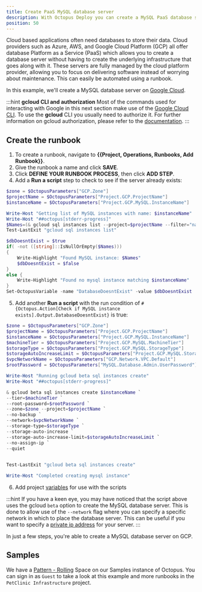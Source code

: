 ```yaml
---
title: Create PaaS MySQL database server
description: With Octopus Deploy you can create a MySQL PaaS database server with a runbook.
position: 50
---
```


Cloud based applications often need databases to store their data.  Cloud providers such as Azure, AWS, and Google Cloud Platform (GCP) all offer database Platform as a Service (PaaS) which allows you to create a database server without having to create the underlying infrastructure that goes along with it.  These servers are fully managed by the cloud platform provider, allowing you to focus on delivering software instead of worrying about maintenance.  This can easily be automated using a runbook.

In this example, we'll create a MySQL database server on [Google Cloud](https://cloud.google.com/gcp).


:::hint
**gcloud CLI and authorization**
Most of the commands used for interacting with Google in this next section make use of the [Google Cloud CLI](https://cloud.google.com/sdk/gcloud). To use the **gcloud** CLI you usually need to authorize it. For further information on gcloud authorization, please refer to the [documentation](https://cloud.google.com/sdk/docs/authorizing).
:::

## Create the runbook

1. To create a runbook, navigate to **{{Project, Operations, Runbooks, Add Runbook}}**.
1. Give the runbook a name and click **SAVE**.
1. Click **DEFINE YOUR RUNBOOK PROCESS**, then click **ADD STEP**.
1. Add a **Run a script** step to check to see if the server already exists:

```PowerShell
$zone = $OctopusParameters["GCP.Zone"]
$projectName = $OctopusParameters["Project.GCP.ProjectName"]
$instanceName = $OctopusParameters["Project.GCP.MySQL.InstanceName"]

Write-Host "Getting list of MySQL instances with name: $instanceName"
Write-Host "##octopus[stderr-progress]"
$Names=(& gcloud sql instances list --project=$projectName --filter="name=$instanceName" --format="get(name)" --quiet) -join ", "
Test-LastExit "gcloud sql instances list"

$dbDoesntExist = $true
if( -not ([string]::IsNullOrEmpty($Names))) 
{
	Write-Highlight "Found MySQL instance: $Names"
    $dbDoesntExist = $false
}
else {
	Write-Highlight "Found no mysql instance matching $instanceName"
}
Set-OctopusVariable -name "DatabaseDoesntExist" -value $dbDoesntExist
```
5. Add another **Run a script** with the run condition of `#{Octopus.Action[Check if MySQL instance exists].Output.DatabaseDoesntExist}` is true:

```PowerShell
$zone = $OctopusParameters["GCP.Zone"]
$projectName = $OctopusParameters["Project.GCP.ProjectName"]
$instanceName = $OctopusParameters["Project.GCP.MySQL.InstanceName"]
$machineTier = $OctopusParameters["Project.GCP.MySQL.MachineTier"]
$storageType = $OctopusParameters["Project.GCP.MySQL.StorageType"]
$storageAutoIncreaseLimit = $OctopusParameters["Project.GCP.MySQL.StorageIncreaseLimitInGB"]
$vpcNetworkName = $OctopusParameters["GCP.Network.VPC.Default"]
$rootPassword = $OctopusParameters["MySQL.Database.Admin.UserPassword"]

Write-Host "Running gcloud beta sql instances create"
Write-Host "##octopus[stderr-progress]"

& gcloud beta sql instances create $instanceName `
--tier=$machineTier `
--root-password=$rootPassword `
--zone=$zone --project=$projectName `
--no-backup `
--network=$vpcNetworkName `
--storage-type=$storageType `
--storage-auto-increase `
--storage-auto-increase-limit=$storageAutoIncreaseLimit `
--no-assign-ip `
--quiet

  
Test-LastExit "gcloud beta sql instances create"

Write-Host "Completed creating mysql instance"
```
6. Add project [variables](/docs/projects/variables/index.md) for use with the scripts

:::hint
If you have a keen eye, you may have noticed that the script above uses the gcloud `beta` option to create the MySQL database server. This is done to allow use of the `--network` flag where you can specify a specific network in which to place the database server. This can be useful if you want to specify a [private ip address](https://cloud.google.com/sql/docs/mysql/configure-private-ip) for your server.
:::

In just a few steps, you're able to create a MySQL database server on GCP.

## Samples

We have a [Pattern - Rolling](https://oc.to/PatternRollingSamplesSpace) Space on our Samples instance of Octopus. You can sign in as `Guest` to take a look at this example and more runbooks in the `PetClinic Infrastructure` project.
